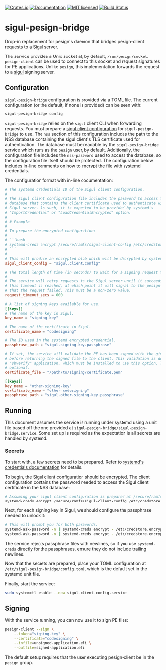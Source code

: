 [![Crates.io][crates-badge]][crates-url]
[![Documentation][docs-badge]][docs-url]
[![MIT licensed][mit-badge]][mit-url]
[![Build Status][actions-badge]][actions-url]

[crates-badge]: https://img.shields.io/crates/v/sigul-pesign-bridge.svg
[crates-url]: https://crates.io/crates/sigul-pesign-bridge
[docs-badge]: https://docs.rs/sigul-pesign-bridge/badge.svg
[docs-url]: https://docs.rs/sigul-pesign-bridge
[mit-badge]: https://img.shields.io/badge/license-MIT-blue.svg
[mit-url]: LICENSE
[actions-badge]: https://github.com/fedora-infra/siguldry/workflows/CI/badge.svg
[actions-url]:https://github.com/fedora-infra/siguldry/actions?query=workflow%3ACI

# sigul-pesign-bridge

Drop-in replacement for pesign's daemon that bridges pesign-client requests to a Sigul server.

The service provides a Unix socket at, by default, `/run/pesign/socket`. `pesign-client` can be used to connect to this socket and request signatures for PE applications. Unlike `pesign`, this implementation forwards the request to a [sigul](https://pagure.io/sigul) signing server.

## Configuration

`sigul-pesign-bridge` configuration is provided via a TOML file. The current configuration (or the default, if none is provided) can be seen with:
```bash
sigul-pesign-bridge config
```

`sigul-pesign-bridge` relies on the `sigul` client CLI when forwarding requests.
You must prepare a [sigul client
configuration](https://pagure.io/sigul/blob/a3c76ae339670a309681c883771172c46409488a/f/config/client.conf)
for `sigul-pesign-bridge` to use. The `nss` section of this configuration
includes the path to the NSS database containing the sigul client's TLS
certificate used for authentication. The database must be readable by the
`sigul-pesign-bridge` service which runs as the `pesign` user, by default.
Additionally, the configuration file includes the `nss-password` used to access
the database, so the configuration file itself should be protected. The
configuration below includes in-line comments on how to encrypt the file with
systemd credentials.

The configuration format with in-line documentation:

```toml
# The systemd credentials ID of the Sigul client configuration.
#
# The sigul client configuration file includes the password to access the NSS
# database that contains the client certificate used to authenticate with the
# Sigul server. As such, it is expected to be provided by systemd's
# "ImportCredential" or "LoadCredentialEncrypted" option.
# 
# # Example
# 
# To prepare the encrypted configuration:
# 
# ```bash
# systemd-creds encrypt /secure/ramfs/sigul-client-config /etc/credstore.encrypted/sigul.client.config
# ```
# 
# This will produce an encrypted blob which will be decrypted by systemd at runtime.
sigul_client_config = "sigul.client.config"

# The total length of time (in seconds) to wait for a signing request to complete.
#
# The service will retry requests to the Sigul server until it succeeds or
# this timeout is reached, at which point it will signal to the pesign-client
# that the request failed. This must be a non-zero value.
request_timeout_secs = 600

# A list of signing keys available for use.
[[keys]]
# The name of the key in Sigul.
key_name = "signing-key"

# The name of the certificate in Sigul.
certificate_name = "codesigning"

# The ID used in the systemd encrypted credential.
passphrase_path = "sigul.signing-key.passphrase"

# If set, the service will validate the PE has been signed with the given certificate
# before returning the signed file to the client. This validation is done with the
# "sbverify" application, which must be installed to use this option. This field is
# optional.
certificate_file = "/path/to/signing/certificate.pem"

[[keys]]
key_name = "other-signing-key"
certificate_name = "other-codesigning"
passphrase_path = "sigul.other-signing-key.passphrase"
```

## Running

This document assumes the service is running under systemd using a unit file based off the one provided
at `sigul-pesign-bridge/sigul-pesign-bridge.service`. Some set up is required as the expectation is all
secrets are handled by systemd.

### Secrets

To start with, a few secrets need to be prepared. Refer to [systemd's
credentials documentation](https://systemd.io/CREDENTIALS/) for details.

To begin, the Sigul client configuration should be encrypted. The client
configuration contains the password needed to access the Sigul client
certificate in the NSS database:

```bash
# Assuming your sigul client configuration is prepared at /secure/ramfs/sigul-client-config
systemd-creds encrypt /secure/ramfs/sigul-client-config /etc/credstore.encrypted/sigul.client.config
```

Next, for each signing key in Sigul, we should configure the passphrase needed to unlock it:

```bash
# This will prompt you for both passwords.
systemd-ask-password -n | systemd-creds encrypt - /etc/credstore.encrypted/sigul.signing-key.passphrase
systemd-ask-password -n | systemd-creds encrypt - /etc/credstore.encrypted/sigul.other-signing-key.passphrase
```

The service rejects passphrase files with newlines, so if you use
`systemd-creds` directly for the passphrases, ensure they do not include
trailing newlines.

Now that the secrets are prepared, place your TOML configuration at
`/etc/sigul-pesign-bridge/config.toml`, which is the default set in the systemd
unit file.

Finally, start the service:

```bash
sudo systemctl enable --now sigul-client-config.service
```

## Signing

With the service running, you can now use it to sign PE files:

```bash
pesign-client --sign \
    --token="signing-key" \
    --certificate="codesigning" \
    --infile=unsigned-application.efi \
    --outfile=signed-application.efi
```

The default setup requires that the user executing pesign-client be in the
`pesign` group.
